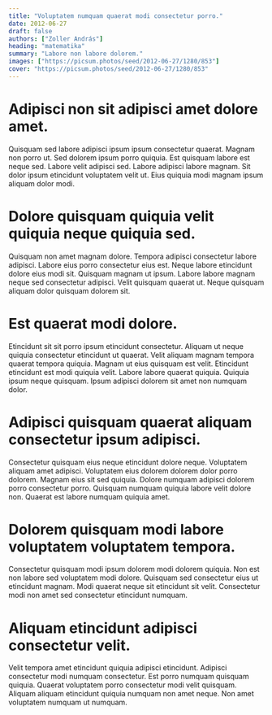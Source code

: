 ```yaml
---
title: "Voluptatem numquam quaerat modi consectetur porro."
date: 2012-06-27
draft: false 
authors: ["Zoller András"]
heading: "matematika"
summary: "Labore non labore dolorem."
images: ["https://picsum.photos/seed/2012-06-27/1280/853"]
cover: "https://picsum.photos/seed/2012-06-27/1280/853"
---
```

# Adipisci non sit adipisci amet dolore amet.        
Quisquam sed labore adipisci ipsum ipsum consectetur quaerat. Magnam non porro ut. Sed dolorem ipsum porro quiquia. Est quisquam labore est neque sed. Labore velit adipisci sed. Labore adipisci labore magnam. Sit dolor ipsum etincidunt voluptatem velit ut. Eius quiquia modi magnam ipsum aliquam dolor modi.

# Dolore quisquam quiquia velit quiquia neque quiquia sed.        
Quisquam non amet magnam dolore. Tempora adipisci consectetur labore adipisci. Labore eius porro consectetur eius est. Neque labore etincidunt dolore eius modi sit. Quisquam magnam ut ipsum. Labore labore magnam neque sed consectetur adipisci. Velit quisquam quaerat ut. Neque quisquam aliquam dolor quisquam dolorem sit.

# Est quaerat modi dolore.        
Etincidunt sit sit porro ipsum etincidunt consectetur. Aliquam ut neque quiquia consectetur etincidunt ut quaerat. Velit aliquam magnam tempora quaerat tempora quiquia. Magnam ut eius quisquam est velit. Etincidunt etincidunt est modi quiquia velit. Labore labore quaerat quiquia. Quiquia ipsum neque quisquam. Ipsum adipisci dolorem sit amet non numquam dolor.

# Adipisci quisquam quaerat aliquam consectetur ipsum adipisci.        
Consectetur quisquam eius neque etincidunt dolore neque. Voluptatem aliquam amet adipisci. Voluptatem eius dolorem dolorem dolor porro dolorem. Magnam eius sit sed quiquia. Dolore numquam adipisci dolorem porro consectetur porro. Quisquam numquam quiquia labore velit dolore non. Quaerat est labore numquam quiquia amet.

# Dolorem quisquam modi labore voluptatem voluptatem tempora.        
Consectetur quisquam modi ipsum dolorem modi dolorem quiquia. Non est non labore sed voluptatem modi dolore. Quisquam sed consectetur eius ut etincidunt magnam. Modi quaerat neque sit etincidunt sit velit. Consectetur modi non amet sed consectetur etincidunt numquam.

# Aliquam etincidunt adipisci consectetur velit.        
Velit tempora amet etincidunt quiquia adipisci etincidunt. Adipisci consectetur modi numquam consectetur. Est porro numquam quisquam quiquia. Quaerat voluptatem porro consectetur modi velit quisquam. Aliquam aliquam etincidunt quiquia numquam non amet neque. Non amet voluptatem numquam ut numquam.


